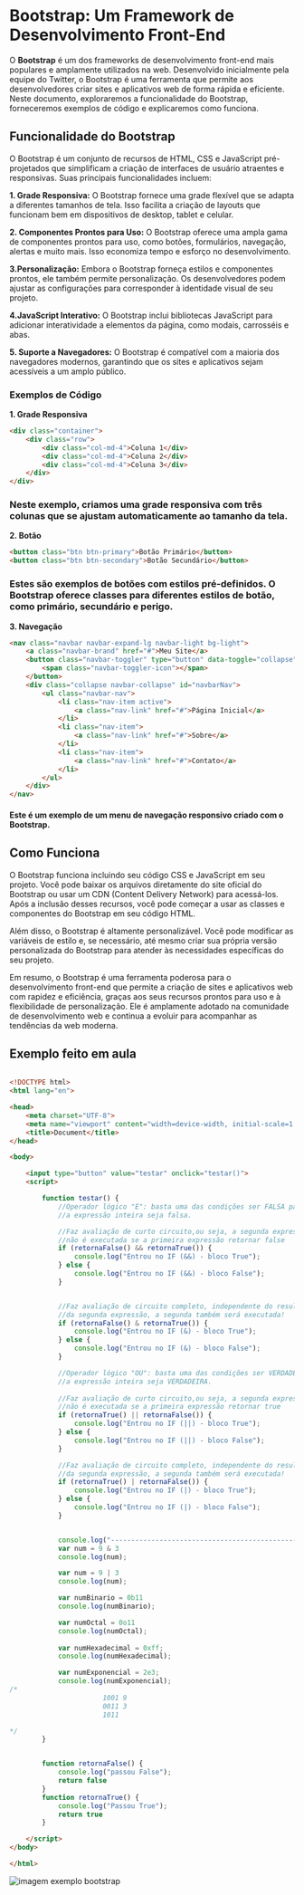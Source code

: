 # Bootstrap: Um Framework de Desenvolvimento Front-End

O **Bootstrap** é um dos frameworks de desenvolvimento front-end mais populares e amplamente utilizados na web. Desenvolvido inicialmente pela equipe do Twitter, o Bootstrap é uma ferramenta que permite aos desenvolvedores criar sites e aplicativos web de forma rápida e eficiente. Neste documento, exploraremos a funcionalidade do Bootstrap, forneceremos exemplos de código e explicaremos como funciona.

## Funcionalidade do Bootstrap

O Bootstrap é um conjunto de recursos de HTML, CSS e JavaScript pré-projetados que simplificam a criação de interfaces de usuário atraentes e responsivas. Suas principais funcionalidades incluem:

**1. Grade Responsiva:** O Bootstrap fornece uma grade flexível que se adapta a diferentes tamanhos de tela. Isso facilita a criação de layouts que funcionam bem em dispositivos de desktop, tablet e celular.

**2. Componentes Prontos para Uso:** O Bootstrap oferece uma ampla gama de componentes prontos para uso, como botões, formulários, navegação, alertas e muito mais. Isso economiza tempo e esforço no desenvolvimento.

**3.Personalização:** Embora o Bootstrap forneça estilos e componentes prontos, ele também permite personalização. Os desenvolvedores podem ajustar as configurações para corresponder à identidade visual de seu projeto.

**4.JavaScript Interativo:** O Bootstrap inclui bibliotecas JavaScript para adicionar interatividade a elementos da página, como modais, carrosséis e abas.

**5. Suporte a Navegadores:** O Bootstrap é compatível com a maioria dos navegadores modernos, garantindo que os sites e aplicativos sejam acessíveis a um amplo público.

### Exemplos de Código<br>
**1. Grade Responsiva**

```html
<div class="container">
    <div class="row">
        <div class="col-md-4">Coluna 1</div>
        <div class="col-md-4">Coluna 2</div>
        <div class="col-md-4">Coluna 3</div>
    </div>
</div>
```
### Neste exemplo, criamos uma grade responsiva com três colunas que se ajustam automaticamente ao tamanho da tela.

**2. Botão**
```html
<button class="btn btn-primary">Botão Primário</button>
<button class="btn btn-secondary">Botão Secundário</button>
```

### Estes são exemplos de botões com estilos pré-definidos. O Bootstrap oferece classes para diferentes estilos de botão, como primário, secundário e perigo.

**3. Navegação**

```html
<nav class="navbar navbar-expand-lg navbar-light bg-light">
    <a class="navbar-brand" href="#">Meu Site</a>
    <button class="navbar-toggler" type="button" data-toggle="collapse" data-target="#navbarNav" aria-controls="navbarNav" aria-expanded="false" aria-label="Alternar navegação">
        <span class="navbar-toggler-icon"></span>
    </button>
    <div class="collapse navbar-collapse" id="navbarNav">
        <ul class="navbar-nav">
            <li class="nav-item active">
                <a class="nav-link" href="#">Página Inicial</a>
            </li>
            <li class="nav-item">
                <a class="nav-link" href="#">Sobre</a>
            </li>
            <li class="nav-item">
                <a class="nav-link" href="#">Contato</a>
            </li>
        </ul>
    </div>
</nav>

```

#### Este é um exemplo de um menu de navegação responsivo criado com o Bootstrap.

## Como Funciona
O Bootstrap funciona incluindo seu código CSS e JavaScript em seu projeto. Você pode baixar os arquivos diretamente do site oficial do Bootstrap ou usar um CDN (Content Delivery Network) para acessá-los. Após a inclusão desses recursos, você pode começar a usar as classes e componentes do Bootstrap em seu código HTML.

Além disso, o Bootstrap é altamente personalizável. Você pode modificar as variáveis de estilo e, se necessário, até mesmo criar sua própria versão personalizada do Bootstrap para atender às necessidades específicas do seu projeto.

Em resumo, o Bootstrap é uma ferramenta poderosa para o desenvolvimento front-end que permite a criação de sites e aplicativos web com rapidez e eficiência, graças aos seus recursos prontos para uso e à flexibilidade de personalização. Ele é amplamente adotado na comunidade de desenvolvimento web e continua a evoluir para acompanhar as tendências da web moderna.

## Exemplo feito em aula

```html

<!DOCTYPE html>
<html lang="en">

<head>
    <meta charset="UTF-8">
    <meta name="viewport" content="width=device-width, initial-scale=1.0">
    <title>Document</title>
</head>

<body>

    <input type="button" value="testar" onclick="testar()">
    <script>

        function testar() {
            //Operador lógico "E": basta uma das condições ser FALSA para que 
            //a expressão inteira seja falsa. 

            //Faz avaliação de curto circuito,ou seja, a segunda expressão 
            //não é executada se a primeira expressão retornar false
            if (retornaFalse() && retornaTrue()) {
                console.log("Entrou no IF (&&) - bloco True");
            } else {
                console.log("Entrou no IF (&&) - bloco False");
            }


            //Faz avaliação de circuito completo, independente do resultado 
            //da segunda expressão, a segunda também será executada! 
            if (retornaFalse() & retornaTrue()) {
                console.log("Entrou no IF (&) - bloco True");
            } else {
                console.log("Entrou no IF (&) - bloco False");
            }

            //Operador lógico "OU": basta uma das condições ser VERDADEIRA para que 
            //a expressão inteira seja VERDADEIRA. 
            
            //Faz avaliação de curto circuito,ou seja, a segunda expressão 
            //não é executada se a primeira expressão retornar true
            if (retornaTrue() || retornaFalse()) {
                console.log("Entrou no IF (||) - bloco True");
            } else {
                console.log("Entrou no IF (||) - bloco False");
            }

            //Faz avaliação de circuito completo, independente do resultado 
            //da segunda expressão, a segunda também será executada! 
            if (retornaTrue() | retornaFalse()) {
                console.log("Entrou no IF (|) - bloco True");
            } else {
                console.log("Entrou no IF (|) - bloco False");
            }


            console.log("------------------------------------------------");
            var num = 9 & 3 
            console.log(num);

            var num = 9 | 3 
            console.log(num);

            var numBinario = 0b11
            console.log(numBinario);

            var numOctal = 0o11 
            console.log(numOctal);
            
            var numHexadecimal = 0xff;
            console.log(numHexadecimal);

            var numExponencial = 2e3;
            console.log(numExponencial);
/*
                       1001 9
                       0011 3
                       1011 

*/
        }


        function retornaFalse() {
            console.log("passou False");
            return false
        }
        function retornaTrue() {
            console.log("Passou True");
            return true
        }

    </script>
</body>

</html>
```

![imagem exemplo bootstrap](https://blog.mastertech.com.br/wp-content/uploads/2017/10/bootstrap.png)